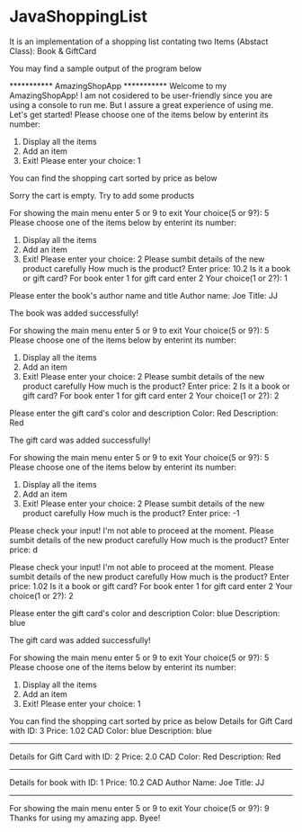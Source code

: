 # JavaShoppingList
It is an implementation of a shopping list contating two Items (Abstact Class): Book &amp; GiftCard



You may find a sample output of the program below

*********** AmazingShopApp ***********
		Welcome to my AmazingShopApp!
		I am not cosidered to be user-friendly since you are using a console to run me.
		But I assure a great experience of using me. Let's get started!
Please choose one of the items below by enterint its number:
1. Display all the items
2. Add an item
9. Exit!
Please enter your choice: 1

You can find the shopping cart sorted by price as below

Sorry the cart is empty. Try to add some products

For showing the main menu enter 5 or 9 to exit
Your choice(5 or 9?): 5
Please choose one of the items below by enterint its number:
1. Display all the items
2. Add an item
9. Exit!
Please enter your choice: 2
Please sumbit details of the new product carefully
How much is the product?
Enter price: 10.2
Is it a book or gift card? For book enter 1 for gift card enter 2
Your choice(1 or 2?): 1

Please enter the book's author name and title
Author name: Joe
Title: JJ

The book was added successfully!

For showing the main menu enter 5 or 9 to exit
Your choice(5 or 9?): 5
Please choose one of the items below by enterint its number:
1. Display all the items
2. Add an item
9. Exit!
Please enter your choice: 2
Please sumbit details of the new product carefully
How much is the product?
Enter price: 2
Is it a book or gift card? For book enter 1 for gift card enter 2
Your choice(1 or 2?): 2

Please enter the gift card's color and description
Color: Red
Description: Red

The gift card was added successfully!

For showing the main menu enter 5 or 9 to exit
Your choice(5 or 9?): 5
Please choose one of the items below by enterint its number:
1. Display all the items
2. Add an item
9. Exit!
Please enter your choice: 2
Please sumbit details of the new product carefully
How much is the product?
Enter price: -1

Please check your input! I'm not able to proceed at the moment.
Please sumbit details of the new product carefully
How much is the product?
Enter price: d

Please check your input! I'm not able to proceed at the moment.
Please sumbit details of the new product carefully
How much is the product?
Enter price: 1.02
Is it a book or gift card? For book enter 1 for gift card enter 2
Your choice(1 or 2?): 2

Please enter the gift card's color and description
Color: blue
Description: blue

The gift card was added successfully!

For showing the main menu enter 5 or 9 to exit
Your choice(5 or 9?): 5
Please choose one of the items below by enterint its number:
1. Display all the items
2. Add an item
9. Exit!
Please enter your choice: 1

You can find the shopping cart sorted by price as below
Details for Gift Card with ID: 3
Price: 1.02 CAD
Color: blue
Description: blue
***************************************************************************************
Details for Gift Card with ID: 2
Price: 2.0 CAD
Color: Red
Description: Red
***************************************************************************************
Details for book with ID: 1
Price: 10.2 CAD
Author Name: Joe
Title: JJ
***************************************************************************************
For showing the main menu enter 5 or 9 to exit
Your choice(5 or 9?): 9
Thanks for using my amazing app. Byee!
